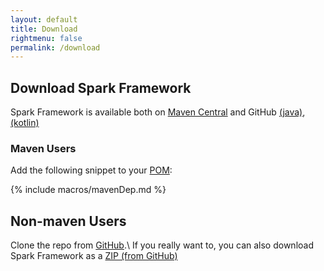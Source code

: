 ```yaml
---
layout: default
title: Download
rightmenu: false
permalink: /download
---
```


## Download Spark Framework
Spark Framework is available both on [Maven Central](http://search.maven.org/#search%7Cga%7C1%7Ca%3A%22com.sparkjava%22) and GitHub [(java)](https://github.com/perwendel/spark), [(kotlin)](https://github.com/perwendel/spark-kotlin)

### Maven Users
Add the following snippet to your [POM](http://maven.apache.org/pom.html):

{% include macros/mavenDep.md %}

## Non-maven Users
Clone the repo from [GitHub](https://github.com/perwendel/spark).\\
If you really want to, you can also download Spark Framework as a [ZIP (from GitHub)](https://github.com/perwendel/spark/archive/master.zip)